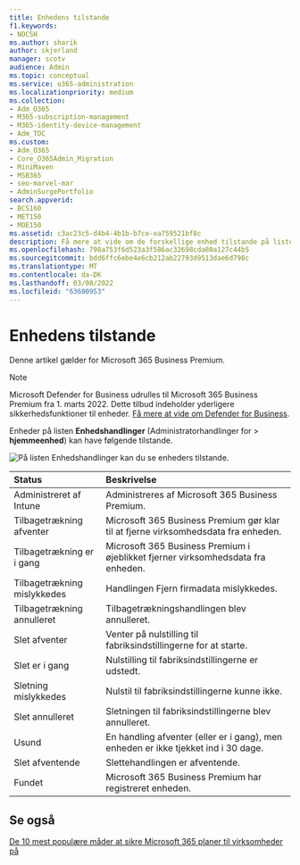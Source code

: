```yaml
---
title: Enhedens tilstande
f1.keywords:
- NOCSH
ms.author: sharik
author: skjerland
manager: scotv
audience: Admin
ms.topic: conceptual
ms.service: o365-administration
ms.localizationpriority: medium
ms.collection:
- Adm_O365
- M365-subscription-management
- M365-identity-device-management
- Adm_TOC
ms.custom:
- Adm_O365
- Core_O365Admin_Migration
- MiniMaven
- MSB365
- seo-marvel-mar
- AdminSurgePortfolio
search.appverid:
- BCS160
- MET150
- MOE150
ms.assetid: c3ac23c5-d4b4-4b1b-b7ce-ea759521bf8c
description: Få mere at vide om de forskellige enhed tilstande på listen Enhedshandlinger i startsiden for administratorer Microsoft 365 for business.
ms.openlocfilehash: 798a753f6d523a3f586ac32698cda80a127c44b5
ms.sourcegitcommit: bdd6ffc6ebe4e6cb212ab22793d9513dae6d798c
ms.translationtype: MT
ms.contentlocale: da-DK
ms.lasthandoff: 03/08/2022
ms.locfileid: "63600953"
---
```

# <a name="device-states"></a>Enhedens tilstande

Denne artikel gælder for Microsoft 365 Business Premium.

> [!NOTE]
> Microsoft Defender for Business udrulles til Microsoft 365 Business Premium fra 1. marts 2022. Dette tilbud indeholder yderligere sikkerhedsfunktioner til enheder. [Få mere at vide om Defender for Business](../../security/defender-business/mdb-overview.md).

Enheder på listen **Enhedshandlinger** (Administratorhandlinger for \> **hjemmeenhed**) kan have følgende tilstande.
  
![På listen Enhedshandlinger kan du se enheders tilstande.](../../media/a621c47e-45d9-4e1a-beb9-c03254d40c1d.png)
  
|**Status**|**Beskrivelse**|
|:-----|:-----|
|Administreret af Intune  <br/> |Administreres af Microsoft 365 Business Premium.  <br/> |
|Tilbagetrækning afventer  <br/> |Microsoft 365 Business Premium gør klar til at fjerne virksomhedsdata fra enheden.  <br/> |
|Tilbagetrækning er i gang  <br/> |Microsoft 365 Business Premium i øjeblikket fjerner virksomhedsdata fra enheden.  <br/> |
|Tilbagetrækning mislykkedes  <br/> | Handlingen Fjern firmadata mislykkedes.  <br/> |
|Tilbagetrækning annulleret  <br/> |Tilbagetrækningshandlingen blev annulleret.  <br/> |
|Slet afventer  <br/> |Venter på nulstilling til fabriksindstillingerne for at starte.  <br/> |
|Slet er i gang  <br/> |Nulstilling til fabriksindstillingerne er udstedt.  <br/> |
|Sletning mislykkedes  <br/> |Nulstil til fabriksindstillingerne kunne ikke.  <br/> |
|Slet annulleret  <br/> |Sletningen til fabriksindstillingerne blev annulleret.  <br/> |
|Usund  <br/> |En handling afventer (eller er i gang), men enheden er ikke tjekket ind i 30 dage.  <br/> |
|Slet afventende  <br/> |Slettehandlingen er afventende.  <br/> |
|Fundet  <br/> |Microsoft 365 Business Premium har registreret enheden.  <br/> |
   

## <a name="see-also"></a>Se også

[De 10 mest populære måder at sikre Microsoft 365 planer til virksomheder på](../security-and-compliance/secure-your-business-data.md)